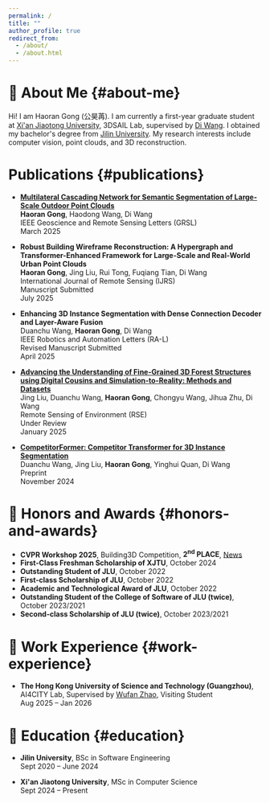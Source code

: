 ```yaml
---
permalink: /
title: ""
author_profile: true
redirect_from: 
  - /about/
  - /about.html
---
```


# :mag_right: About Me {#about-me}

Hi! I am Haoran Gong (公昊苒). I am currently a first-year graduate student at [Xi'an Jiaotong University](https://www.xjtu.edu.cn/), 3DSAIL Lab, supervised by [Di Wang](https://gr.xjtu.edu.cn/en/web/diwang). I obtained my bachelor's degree from [Jilin University](https://www.jlu.edu.cn/). My research interests include computer vision, point clouds, and 3D reconstruction.

# Publications {#publications}
- [**Multilateral Cascading Network for Semantic Segmentation of Large-Scale Outdoor Point Clouds**](https://doi.org/10.1109/LGRS.2025.3547913)  
      **Haoran Gong**, Haodong Wang, Di Wang  
    IEEE Geoscience and Remote Sensing Letters (GRSL)  
    March 2025

- **Robust Building Wireframe Reconstruction: A Hypergraph and Transformer-Enhanced Framework for Large-Scale and Real-World Urban Point Clouds**  
    **Haoran Gong**, Jing Liu, Rui Tong, Fuqiang Tian, Di Wang  
    International Journal of Remote Sensing (IJRS)  
    Manuscript Submitted  
    July 2025

- **Enhancing 3D Instance Segmentation with Dense Connection Decoder and Layer-Aware Fusion**  
    Duanchu Wang, **Haoran Gong**, Di Wang  
    IEEE Robotics and Automation Letters (RA-L)  
    Revised Manuscript Submitted  
    April 2025

- [**Advancing the Understanding of Fine-Grained 3D Forest Structures using Digital Cousins and Simulation-to-Reality: Methods and Datasets**](https://arxiv.org/abs/2501.03637)  
    Jing Liu, Duanchu Wang, **Haoran Gong**, Chongyu Wang, Jihua Zhu, Di Wang  
    Remote Sensing of Environment (RSE)  
    Under Review  
    January 2025

- [**CompetitorFormer: Competitor Transformer for 3D Instance Segmentation**](https://arxiv.org/abs/2411.14179)  
    Duanchu Wang, Jing Liu, **Haoran Gong**, Yinghui Quan, Di Wang  
    Preprint  
    November 2024  

# :tada: Honors and Awards {#honors-and-awards}
- **CVPR Workshop 2025**, Building3D Competition, **2<sup>nd</sup> PLACE**, [News](https://mp.weixin.qq.com/s/14O0uiMHNy9SlDY9Ed-Xrw)
- **First-Class Freshman Scholarship of XJTU**, October 2024  
- **Outstanding Student of JLU**, October 2022  
- **First-class Scholarship of JLU**, October 2022  
- **Academic and Technological Award of JLU**, October 2022  
- **Outstanding Student of the College of Software of JLU (twice)**, October 2023/2021  
- **Second-class Scholarship of JLU (twice)**, October 2023/2021  

# :microscope: Work Experience {#work-experience}
- **The Hong Kong University of Science and Technology (Guangzhou)**, AI4CITY Lab, Supervised by [Wufan Zhao](https://wufan-zhao.github.io/), Visiting Student  
  Aug 2025 – Jan 2026  
  
# :blue_book: Education {#education}

- **Jilin University**, BSc in Software Engineering  
  Sept 2020 – June 2024  

- **Xi'an Jiaotong University**, MSc in Computer Science  
  Sept 2024 – Present  


<script type="text/javascript" id="clustrmaps" src="//clustrmaps.com/map_v2.js?d=iC_psJ7KxkER8qnq6CoenQ30SskPQWxjIRToNsRgWFw&cl=ffffff&w=a"></script>
